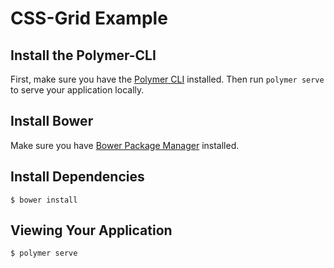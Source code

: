 # CSS-Grid Example



## Install the Polymer-CLI

First, make sure you have the [Polymer CLI](https://www.npmjs.com/package/polymer-cli) installed. Then run `polymer serve` to serve your application locally.

## Install Bower

Make sure you have [Bower Package Manager](https://bower.io/) installed.

## Install Dependencies

```
$ bower install
```

## Viewing Your Application

```
$ polymer serve
```
